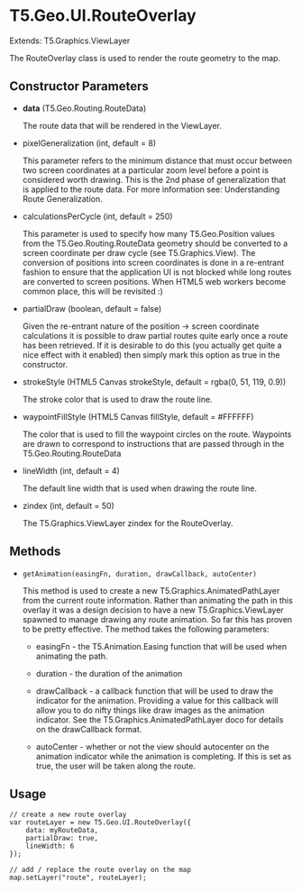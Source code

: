 T5.Geo.UI.RouteOverlay
=========================

Extends: T5.Graphics.ViewLayer

The RouteOverlay class is used to render the route geometry to the map.  

Constructor Parameters
----------------------

- __data__ (T5.Geo.Routing.RouteData)

	The route data that will be rendered in the ViewLayer.  
	
- pixelGeneralization (int, default = 8)

	This parameter refers to the minimum distance that must occur between two screen coordinates at a particular zoom level before a point is considered worth drawing.  This is the 2nd phase of generalization that is applied to the route data.  For more information see: Understanding Route Generalization.
	
- calculationsPerCycle (int, default = 250)

	This parameter is used to specify how many T5.Geo.Position values from the T5.Geo.Routing.RouteData geometry should be converted to a screen coordinate per draw cycle (see T5.Graphics.View).  The conversion of positions into screen coordinates is done in a re-entrant fashion to ensure that the application UI is not blocked while long routes are converted to screen positions.  When HTML5 web workers become common place, this will be revisited :)
	
- partialDraw (boolean, default = false)

	Given the re-entrant nature of the position -> screen coordinate calculations it is possible to draw partial routes quite early once a route has been retrieved.  If it is desirable to do this (you actually get quite a nice effect with it enabled) then simply mark this option as true in the constructor.
	
- strokeStyle (HTML5 Canvas strokeStyle, default = rgba(0, 51, 119, 0.9))

	The stroke color that is used to draw the route line.
	
- waypointFillStyle (HTML5 Canvas fillStyle, default = #FFFFFF)

	The color that is used to fill the waypoint circles on the route.  Waypoints are drawn to correspond to instructions that are passed through in the T5.Geo.Routing.RouteData

- lineWidth (int, default = 4)

	The default line width that is used when drawing the route line.
	
- zindex (int, default = 50)

	The T5.Graphics.ViewLayer zindex for the RouteOverlay.
	
Methods
-------

- `getAnimation(easingFn, duration, drawCallback, autoCenter)`

	This method is used to create a new T5.Graphics.AnimatedPathLayer from the current route information.  Rather than animating the path in this overlay it was a design decision to have a new T5.Graphics.ViewLayer spawned to manage drawing any route animation.  So far this has proven to be pretty effective.  The method takes the following parameters:
	
	- easingFn - the T5.Animation.Easing function that will be used when animating the path.
	
	- duration - the duration of the animation
	
	- drawCallback - a callback function that will be used to draw the indicator for the animation.  Providing a value for this callback will allow you to do nifty things like draw images as the animation indicator.  See the T5.Graphics.AnimatedPathLayer doco for details on the drawCallback format.
	
	- autoCenter - whether or not the view should autocenter on the animation indicator while the animation is completing.  If this is set as true, the user will be taken along the route.
	
Usage
-----

	// create a new route overlay
	var routeLayer = new T5.Geo.UI.RouteOverlay({
		data: myRouteData,
		partialDraw: true,
		lineWidth: 6
	});
	
	// add / replace the route overlay on the map
	map.setLayer("route", routeLayer);